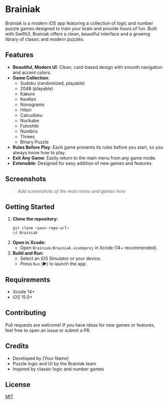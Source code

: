# Brainiak

Brainiak is a modern iOS app featuring a collection of logic and number puzzle games designed to train your brain and provide hours of fun. Built with SwiftUI, Brainiak offers a clean, beautiful interface and a growing library of classic and modern puzzles.

## Features

- **Beautiful, Modern UI**: Clean, card-based design with smooth navigation and accent colors.
- **Game Collection**:
  - Sudoku (randomized, playable)
  - 2048 (playable)
  - Kakuro
  - KenKen
  - Nonograms
  - Hitori
  - Calcudoku
  - Nurikabe
  - Futoshiki
  - Numbrix
  - Threes
  - Binary Puzzle
- **Rules Before Play**: Each game presents its rules before you start, so you always know how to play.
- **Exit Any Game**: Easily return to the main menu from any game mode.
- **Extensible**: Designed for easy addition of new games and features.

## Screenshots

> _Add screenshots of the main menu and games here_

## Getting Started

1. **Clone the repository:**
   ```sh
   git clone <your-repo-url>
   cd Brainiak
   ```
2. **Open in Xcode:**
   - Open `Brainiak/Brainiak.xcodeproj` in Xcode (14+ recommended).
3. **Build and Run:**
   - Select an iOS Simulator or your device.
   - Press `Run` (▶️) to launch the app.

## Requirements
- Xcode 14+
- iOS 15.0+

## Contributing
Pull requests are welcome! If you have ideas for new games or features, feel free to open an issue or submit a PR.

## Credits
- Developed by [Your Name]
- Puzzle logic and UI by the Brainiak team
- Inspired by classic logic and number games

## License
[MIT](LICENSE) 